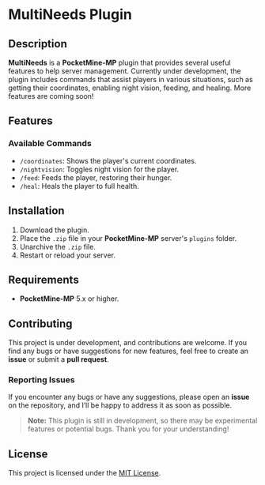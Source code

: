 # MultiNeeds Plugin

## Description

**MultiNeeds** is a **PocketMine-MP** plugin that provides several useful features to help server management. Currently under development, the plugin includes commands that assist players in various situations, such as getting their coordinates, enabling night vision, feeding, and healing. More features are coming soon!

## Features

### Available Commands

- `/coordinates`: Shows the player's current coordinates.
- `/nightvision`: Toggles night vision for the player.
- `/feed`: Feeds the player, restoring their hunger.
- `/heal`: Heals the player to full health.

## Installation

1. Download the plugin.
2. Place the `.zip` file in your **PocketMine-MP** server's `plugins` folder.
3. Unarchive the `.zip` file.
4. Restart or reload your server.

## Requirements

- **PocketMine-MP** 5.x or higher.

## Contributing

This project is under development, and contributions are welcome. If you find any bugs or have suggestions for new features, feel free to create an **issue** or submit a **pull request**.

### Reporting Issues

If you encounter any bugs or have any suggestions, please open an **issue** on the repository, and I’ll be happy to address it as soon as possible.

> **Note:** This plugin is still in development, so there may be experimental features or potential bugs. Thank you for your understanding!

## License

This project is licensed under the [MIT License](LICENSE).
